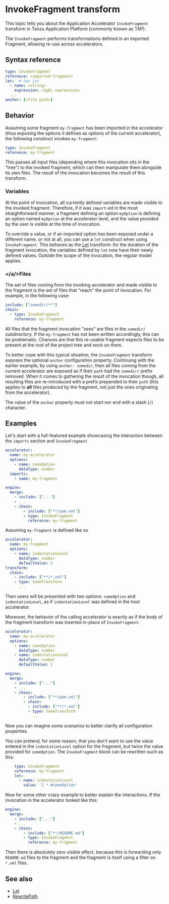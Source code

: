 # InvokeFragment transform

This topic tells you about the Application Accelerator `InvokeFragment` transform in Tanzu Application Platform (commonly known as TAP).

The `InvokeFragment` performs transformations defined in an imported Fragment,
allowing re-use across accelerators.

## <a id="syntax-ref"></a>Syntax reference

```yaml
type: InvokeFragment
reference: <imported-fragment>
let:  # See Let
  - name: <string>
    expression: <SpEL expression>
  ...
anchor: [<file path>]
```

## <a id="behavior"></a>Behavior

Assuming some fragment `my-fragment` has been imported in the accelerator
(thus exposing the options it defines as options of the current accelerator),
the following construct invokes `my-fragment`:

```yaml
type: InvokeFragment
reference: my-fragment
```

This passes all input files (depending where this invocation sits in the "tree") to
the invoked fragment, which can then manipulate them alongside its own files. The
result of the invocation becomes the result of this transform.

### <a id="variables"></a>Variables

At the point of invocation, all currently defined variables are made visible
to the invoked fragment. Therefore, if it was `import`-ed in the most straightforward
manner, a fragment defining an option `myOption` is defining an option named
`myOption` at the accelerator level, and the value provided by the user is visible at the time of invocation.

To override a value, or if an imported option has been exposed under a different name,
or not at all, you can use a `let` construct when using `InvokeFragment`.
This behaves as the [Let](let.md) transform: for the duration of the fragment
invocation, the variables defined by `let` now have their newly defined values.
Outside the scope of the invocation, the regular model applies.


### <a id="files"></a/>Files
The set of files coming from the invoking accelerator and made visible to
the fragment is the set of files that "reach" the point of invocation.
For example, in the following case:

```yaml
include: ["somedir/**"]
chain:
  - type: InvokeFragment
    reference: my-fragment
```

All files that the fragment invocation "sees" are files in the `somedir/` subdirectory.
If the `my-fragment` has not been written accordingly, this can be problematic.
Chances are that this re-usable fragment expects files to be present at the root of
the project tree and work on them.

To better cope with this typical situation, the `InvokeFragment` transform
exposes the optional `anchor` configuration property. Continuing with the earlier example,
by using `anchor: somedir`, then all files coming from the current accelerator
are exposed as if their `path` had the `somedir/` prefix removed. When it comes
to gathering the result of the invocation though, all resulting files are re-introduced
with a prefix prepended to their `path` (this applies to **all** files produced by
the fragment, not just the ones originating from the accelerator). 

The value of the `anchor` property must not start nor end with a slash (`/`) character.

## <a id="examples"></a>Examples

Let's start with a full-featured example showcasing the interaction between
the `imports` section and `InvokeFragment`

```yaml
accelerator:
  name: my-accelerator
  options:
    - name: someOption
      dataType: number
  imports:
    - name: my-fragment

engine:
  merge:
    - include: ["..."]
    - ...
    - chain:
        - include: ["**/pom.xml"]
        - type: InvokeFragment
          reference: my-fragment
```

Assuming `my-fragment` is defined like so

```yaml
accelerator:
  name: my-fragment
  options:
    - name: indentationLevel
      dataType: number
      defaultValue: 2
transform:
  chain:
    - include: ["**/*.xml"]
    - type: SomeTransform
      ...
```

Then users will be presented with two options: `someOption` and `indentationLevel`,
as if `indentationLevel` was defined in the host accelerator.

Moreover, the behavior of the calling accelerator is exactly as if the body
of the fragment transform was inserted in-place of `InvokeFragment`:

```yaml
accelerator:
  name: my-accelerator
  options:
    - name: someOption
      dataType: number
    - name: indentationLevel
      dataType: number
      defaultValue: 2

engine:
  merge:
    - include: ["..."]
    - ...
    - chain:
        - include: ["**/pom.xml"]
        - chain:
          - include: ["**/*.xml"]
          - type: SomeTransform
            ...

```

Now you can imagine some scenarios to better clarify all configuration properties.

You can pretend, for some reason, that you don't want to use the value
entered in the `indentationLevel` option for the fragment, but twice the value
provided for `someOption`. The `InvokeFragment` block can be rewritten such as this:

```yaml
    type: InvokeFragment
    reference: my-fragment
    let:
      - name: indentationLevel
        value: '2 * #someOption'
```

Now for some other crazy example to better explain the interactions. If the invocation
in the accelerator looked like this:

```yaml
engine:
  merge:
    - include: ["..."]
    - ...
    - chain:
        - include: ["**/README.md"]
        - type: InvokeFragment
          reference: my-fragment

```

Then there is absolutely zero visible effect, because this is
forwarding only `README.md` files to the fragment and the fragment is itself
using a filter on `*.xml` files.

## See also

- [Let](let.md)
- [RewritePath](rewrite-path.md)
